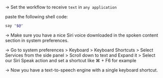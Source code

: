 → Set the workflow to receive `text` in `any application` 

paste the following shell code: 

```sh
say "$@"
```

→ Make sure you have a nice Siri voice downloaded in the spoken content section in system preferences. 

→ Go to system preferences > Keyboard > Keyboard Shortcuts > Select Services from the side panel > Scroll down to text and Expand it > Select our Siri Speak action and set a shortcut like ⌘ + F6 for example

→ Now you have a text-to-speech engine with a single keyboard shortcut. 